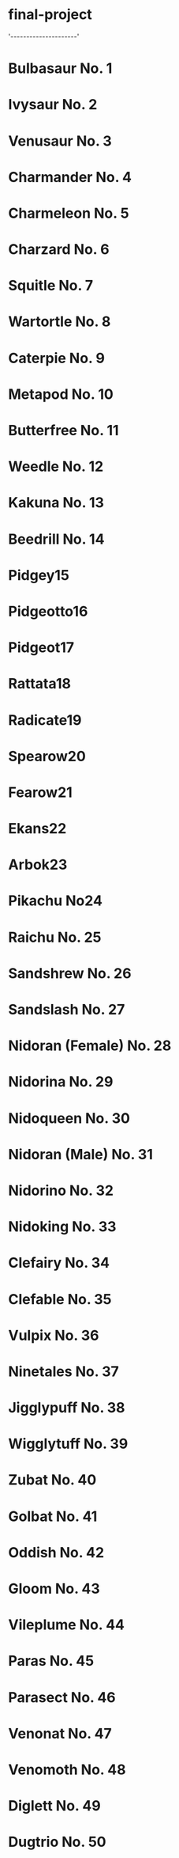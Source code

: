 # final-project
'---------------------'
# Bulbasaur No. 1

# Ivysaur No. 2

# Venusaur No. 3

# Charmander No. 4

# Charmeleon No. 5

# Charzard No. 6

# Squitle No. 7

# Wartortle No. 8

# Caterpie No. 9

# Metapod No. 10

# Butterfree No. 11

# Weedle No. 12

# Kakuna No. 13

# Beedrill No. 14

# Pidgey15

# Pidgeotto16

# Pidgeot17

# Rattata18

# Radicate19

# Spearow20

# Fearow21

# Ekans22

# Arbok23

# Pikachu No24

# Raichu No. 25

# Sandshrew No. 26

# Sandslash No. 27

# Nidoran (Female) No. 28

# Nidorina No. 29

# Nidoqueen No. 30

# Nidoran (Male) No. 31

# Nidorino No. 32

# Nidoking No. 33

# Clefairy No. 34

# Clefable No. 35

# Vulpix No. 36

# Ninetales No. 37

# Jigglypuff No. 38

# Wigglytuff No. 39

# Zubat No. 40

# Golbat No. 41

# Oddish No. 42

# Gloom No. 43

# Vileplume No. 44

# Paras No. 45

# Parasect No. 46

# Venonat No. 47

# Venomoth No. 48

# Diglett No. 49

# Dugtrio No. 50
